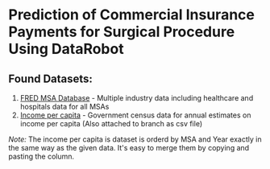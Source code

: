 # Prediction of Commercial Insurance Payments for Surgical Procedure Using DataRobot

## Found Datasets:
1. [FRED MSA Database](https://fred.stlouisfed.org/searchresults/?st=metropolitan%20statistical%20area&t=msa%3Busa%3Bsa%3Bintermediate&rt=intermediate&ob=sr) - Multiple industry data including healthcare and hospitals data for all MSAs
2. [Income per capita](https://www.census.gov/programs-surveys/metro-micro/data/tables.html) - Government census data for annual estimates on income per capita
(Also attached to branch as csv file)

*Note:* The income per capita is dataset is orderd by MSA and Year exactly in the same way as the given data. It's easy to merge them by copying and pasting the column.
